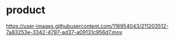 # product

https://user-images.githubusercontent.com/116954043/211203512-7a83253e-3342-4797-ad37-a09131c956d7.mov

